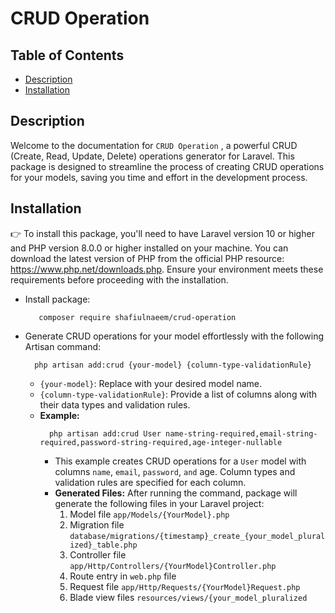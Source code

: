 # CRUD Operation

## Table of Contents
* [Description](#description)
* [Installation](#installation)


## Description
Welcome to the documentation for ```CRUD Operation``` , a powerful CRUD (Create, Read, Update, Delete) operations generator for Laravel. This package is designed to streamline the process of creating CRUD operations for your models, saving you time and effort in the development process.

## Installation
👉 To install this package, you'll need to have Laravel version 10 or higher and PHP version 8.0.0 or higher installed on your machine. You can download the latest version of PHP from the official PHP resource: https://www.php.net/downloads.php. Ensure your environment meets these requirements before proceeding with the installation.

- Install package:
  ```
     composer require shafiulnaeem/crud-operation 
  ```
- Generate CRUD operations for your model effortlessly with the following Artisan command:
  
  ```
    php artisan add:crud {your-model} {column-type-validationRule}
  ```
    - ```{your-model}```: Replace with your desired model name.
    - ```{column-type-validationRule}```: Provide a list of columns along with their data types and validation rules.
    - **Example:**
      ```
        php artisan add:crud User name-string-required,email-string-required,password-string-required,age-integer-nullable
      ```
      - This example creates CRUD operations for a ```User``` model with columns ```name```, ```email```, ```password```, ```and``` age. Column types and validation rules are specified for each column.
      - **Generated Files:** After running the command, package will generate the following files in your Laravel project:
        1. Model file ``app/Models/{YourModel}.php``
        2. Migration file ``database/migrations/{timestamp}_create_{your_model_pluralized}_table.php``
        3. Controller file ``app/Http/Controllers/{YourModel}Controller.php``
        4. Route entry in ``web.php`` file 
        5. Request file ``app/Http/Requests/{YourModel}Request.php``
        6. Blade view files ``resources/views/{your_model_pluralized``

